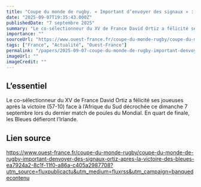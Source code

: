 ```yaml
---
title: "Coupe du monde de rugby. « Important d’envoyer des signaux » : Ortiz après la victoire des Bleues"
date: "2025-09-07T19:35:43.000Z"
publishedDate: "7 septembre 2025"
summary: "Le co-sélectionneur du XV de France David Ortiz a félicité ses joueuses après la victoire (57-10) face à l’Afrique du Sud décrochée ce dimanche 7 septembre lors du dernier match de poules du Mondial. En quart de finale, les Bleues défieront l’Irlande."
importance: ""
sourceUrl: "https://www.ouest-france.fr/coupe-du-monde-rugby/coupe-du-monde-de-rugby-important-denvoyer-des-signaux-ortiz-apres-la-victoire-des-bleues-ea7924a2-8c1f-11f0-a86a-c405a2987708?utm_source=fluxpublicactu&utm_medium=fluxrss&utm_campaign=banquedecontenu"
tags: ["France", "Actualité", "Ouest-France"]
permalink: "/papers/2025-09-07-coupe-du-monde-de-rugby-important-denvoyer-des-signaux-ortiz-apres-la-victoire-des-bleues"
imageUrl: ""
imageCredit: ""
---
```


## L’essentiel

Le co-sélectionneur du XV de France David Ortiz a félicité ses joueuses après la victoire (57-10) face à l’Afrique du Sud décrochée ce dimanche 7 septembre lors du dernier match de poules du Mondial. En quart de finale, les Bleues défieront l’Irlande.

## Lien source

https://www.ouest-france.fr/coupe-du-monde-rugby/coupe-du-monde-de-rugby-important-denvoyer-des-signaux-ortiz-apres-la-victoire-des-bleues-ea7924a2-8c1f-11f0-a86a-c405a2987708?utm_source=fluxpublicactu&utm_medium=fluxrss&utm_campaign=banquedecontenu
